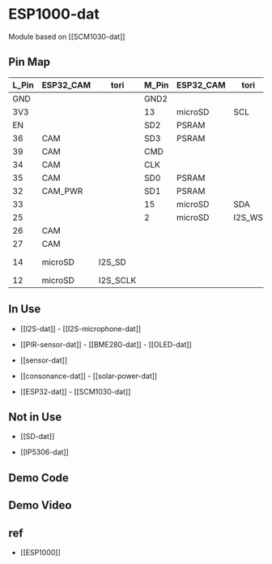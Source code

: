 
# ESP1000-dat

Module based on [[SCM1030-dat]]




## Pin Map 

| L_Pin | ESP32_CAM | tori     | M_Pin | ESP32_CAM | tori   | R_Pin | ESP32_CAM      | tori |
| ----- | --------- | -------- | ----- | --------- | ------ | ----- | -------------- | ---- |
| GND   |           |          | GND2  |           |        | GND   |                |      |
| 3V3   |           |          | 13    | microSD   | SCL    | 23    | CAM            |      |
| EN    |           |          | SD2   | PSRAM     |        | 22    | CAM            |      |
| 36    | CAM       |          | SD3   | PSRAM     |        | TXD0  |                |      |
| 39    | CAM       |          | CMD   |           |        | RXD0  |                | PIR  |
| 34    | CAM       |          | CLK   |           |        | 21    | CAM            |      |
| 35    | CAM       |          | SD0   | PSRAM     |        | --    |                |      |
| 32    | CAM_PWR   |          | SD1   | PSRAM     |        | 19    | CAM            |      |
| 33    |           |          | 15    | microSD   | SDA    | 18    | CAM            |      |
| 25    |           |          | 2     | microSD   | I2S_WS | 5     | CAM            |      |
| 26    | CAM       |          |       |           |        | 17    | PSRAM          |      |
| 27    | CAM       |          |       |           |        | 16    | PSRAM          |      |
| 14    | microSD   | I2S_SD   |       |           |        | 4     | microSD, flash |      |
| 12    | microSD   | I2S_SCLK |       |           |        | 0     | CAM            |      |





## In Use 

- [[I2S-dat]] - [[I2S-microphone-dat]]

- [[PIR-sensor-dat]] - [[BME280-dat]] - [[OLED-dat]] 

- [[sensor-dat]]

- [[consonance-dat]] - [[solar-power-dat]]

- [[ESP32-dat]] - [[SCM1030-dat]]



## Not in Use  

- [[SD-dat]]

- [[IP5306-dat]]


## Demo Code 

## Demo Video 




## ref 

- [[ESP1000]]